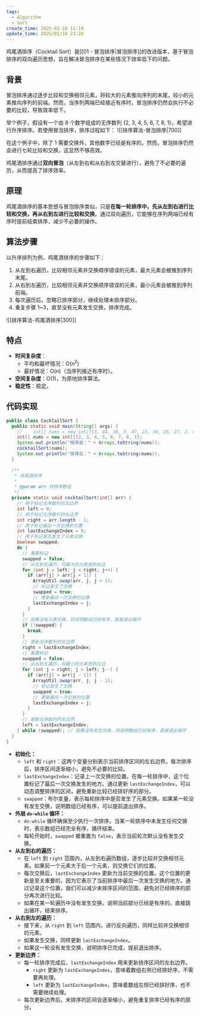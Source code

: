 ```yaml
---
tags:
  - Algorithm
  - Sort
create_time: 2025-01-18 11:19
update_time: 2025/01/18 23:20
---
```


鸡尾酒排序（Cocktail Sort）是[[01 - 冒泡排序|冒泡排序]]的改进版本，基于冒泡排序的双向遍历思想，旨在解决冒泡排序在某些情况下效率低下的问题。

## 背景

冒泡排序通过逐步比较和交换相邻元素，将较大的元素推向序列的末尾，较小的元素推向序列的前端。然而，当序列两端已经接近有序时，冒泡排序仍然会执行不必要的比较，导致效率低下。

举个例子，假设有一个由 8 个数字组成的无序数列 {2, 3, 4, 5, 6, 7, 8, 1}，希望进行升序排序。若使用冒泡排序，排序过程如下：
![[排序算法-冒泡排序|700]]

在这个例子中，除了 1 需要交换外，其他数字已经是有序的。然而，冒泡排序仍然会进行七轮比较和交换，这显然不够高效。

鸡尾酒排序通过**双向冒泡**（从左到右和从右到左交替进行），避免了不必要的遍历，从而提高了排序效率。

## 原理

鸡尾酒排序的基本思想与冒泡排序类似，只是**在每一轮排序中，先从左到右进行比较和交换，再从右到左进行比较和交换**。通过双向遍历，它能够在序列两端已经有序时提前结束排序，减少不必要的操作。

## 算法步骤

以升序排列为例，鸡尾酒排序的步骤如下：

1. 从左到右遍历，比较相邻元素并交换顺序错误的元素，最大元素会被推到序列末尾。
2. 从右到左遍历，比较相邻元素并交换顺序错误的元素，最小元素会被推到序列前端。
3. 每次遍历后，忽略已排序部分，继续处理未排序部分。
4. 重复步骤 1~3，直至没有元素发生交换，排序完成。

![[排序算法-鸡尾酒排序|300]]

## 特点

- **时间复杂度**：
    - 平均和最坏情况：O(n<sup>2</sup>)
    - 最好情况：O(n)（当序列接近有序时）。
- **空间复杂度**：O(1)，为原地排序算法。
- **稳定性**：稳定。

## 代码实现

```java
public class CocktailSort {
  public static void main(String[] args) {
    //    int[] nums = new int[]{3, 44, 38, 5, 47, 15, 36, 26, 27, 2, 46, 4, 19, 50, 48};
    int[] nums = new int[]{2, 3, 4, 5, 6, 7, 8, 1};
    System.out.println("排序前：" + Arrays.toString(nums));
    cocktailSort(nums);
    System.out.println("排序后：" + Arrays.toString(nums));
  }

  /**
   * 鸡尾酒排序
   *
   * @param arr 待排序数组
   */
  private static void cocktailSort(int[] arr) {
    // 用于标记无序数列的左边界
    int left = 0;
    // 用于标记无序数列的右边界
    int right = arr.length - 1;
    // 用于标记最后一次交换的位置
    int lastExchangeIndex = 0;
    // 用于标记是否发生了元素交换
    boolean swapped;
    do {
      // 重置标记
      swapped = false;
      // 从左到右遍历，将最大的元素放到右边
      for (int j = left; j < right; j++) {
        if (arr[j] > arr[j + 1]) {
          ArrayUtil.swap(arr, j, j + 1);
          // 标记发生了交换
          swapped = true;
          // 更新最后一次交换的位置
          lastExchangeIndex = j;
        }
      }
      // 如果没有元素交换，则说明数组已经有序，直接退出循环
      if (!swapped) {
        break;
      }
      // 更新无序数列的右边界
      right = lastExchangeIndex;
      // 重置标记
      swapped = false;
      // 从右到左遍历，将最小的元素放到左边
      for (int j = right; j > left; j--) {
        if (arr[j] < arr[j - 1]) {
          ArrayUtil.swap(arr, j, j - 1);
          // 标记发生了交换
          swapped = true;
          // 更新最后一次交换的位置
          lastExchangeIndex = j;
        }
      }
      // 更新无序数列的左边界
      left = lastExchangeIndex;
    } while (swapped); // 如果没有发生交换，则说明数组已经有序，直接退出循环
  }
}
```

- **初始化：**
	- `left` 和 `right`：这两个变量分别表示当前排序区间的左右边界。每次排序后，排序区间逐渐缩小，避免不必要的比较。
	- `lastExchangeIndex`：记录上一次交换的位置。在每一轮排序中，这个位置标记了最后一次交换发生的地方。通过更新 `lastExchangeIndex`，可以动态调整排序的区间，避免重新比较已经排好序的部分。
	- `swapped`：布尔变量，表示每轮排序中是否发生了元素交换。如果某一轮没有发生交换，说明数组已经有序，可以提前退出排序。
- **外层 `do-while` 循环：**
	- `do-while` 循环确保至少执行一次排序。当某一轮排序中未发生任何交换时，表示数组已经完全有序，循环结束。
	- 每轮开始时，`swapped` 被重置为 `false`，表示当前轮次默认没有发生交换。
- **从左到右的遍历：**
	- 在 `left` 到 `right` 范围内，从左到右遍历数组，逐步比较并交换相邻元素。如果前一个元素大于后一个元素，则交换它们的位置。
	- 每次交换后，`lastExchangeIndex` 更新为当前交换的位置。这个位置的更新是至关重要的，因为它表示了当前排序中最后一次发生交换的地方。通过记录这个位置，我们可以减少未排序区间的范围，避免对已经排序的部分再次进行比较。
	- 如果在某一轮遍历中没有发生交换，说明当前部分已经是有序的，直接跳出循环，结束排序。
- **从右到左的遍历：**
	- 接下来，从 `right` 到 `left` 范围内，进行反向遍历，同样比较并交换相邻的元素。
	- 如果发生交换，同样更新 `lastExchangeIndex`。
	- 如果这一轮没有发生交换，说明排序已完成，提前退出排序。
- **更新边界：**
    - 每一轮排序完成后，`lastExchangeIndex` 用来更新排序区间的左右边界。
        - `right` 更新为 `lastExchangeIndex`，意味着数组右侧已经排好序，不需要再处理。
        - `left` 更新为 `lastExchangeIndex`，意味着数组左侧已经排好序，也不需要继续处理。
    - 每次更新边界后，未排序的区间会逐渐缩小，避免重复排序已经有序的部分。
